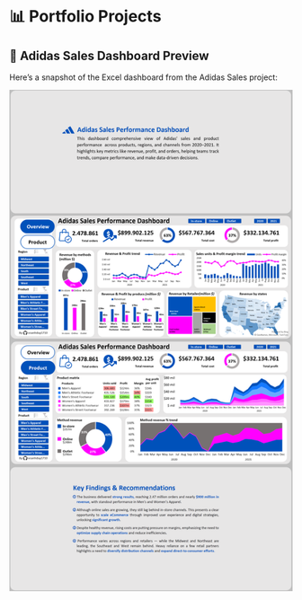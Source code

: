 # 📊 Portfolio Projects

## 🧾 Adidas Sales Dashboard Preview

Here’s a snapshot of the Excel dashboard from the Adidas Sales project:

![Adidas Sales Dashboard](https://github.com/voanhduy1710/Portfolio_projects/blob/main/1.%20Excel%20-%20Addidas%20Sales/1.%20Excel%20-%20Addidas%20Sales%20Dashboard.png?raw=true)


